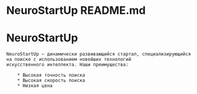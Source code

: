  # NeuroStartUp README.md
 
 # NeuroStartUp
	NeuroStartUp — динамически развивающийся стартап, специализирующийся на поиске с использованием новейших технологий 
	искусственного интеллекта. Наши преимущества:

        * Высокая точность поиска
        * Высокая скорость поиска
        * Низкая цена

